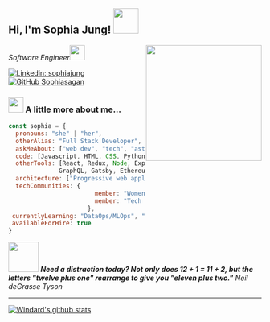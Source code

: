 <!-- <img src="https://media.giphy.com/media/PmnZpShBXOPHa/giphy.gif"> -->
<h2> Hi, I'm Sophia Jung! <img src="https://media.giphy.com/media/Ws45ZkIbY1r3ZOONYK/giphy.gif" width="50"></h2>
<img align='right' src="https://media.giphy.com/media/ieyl9zmCjO4b4t6qoY/giphy.gif" width="230">
<p><em>Software Engineer<img src="https://media.giphy.com/media/hpFCIpvGxUKgTfjRKl/giphy.gif" width="30"> 
</em></p>


[![Linkedin: sophiajung](https://img.shields.io/badge/-sophialjung-blue?style=flat-square&logo=Linkedin&logoColor=white&link=https://www.linkedin.com/in/sophialjung/)](https://www.linkedin.com/in/sophialjung/)
[![GitHub Sophiasagan](https://img.shields.io/github/followers/sophiasagan?label=follow&style=social)](https://github.com/Sophiasagan)


### <img src="https://media.giphy.com/media/8vR3JJvHpCKn0t5pEW/giphy.gif" width="30"> A little more about me...  

```javascript
const sophia = {
  pronouns: "she" | "her",
  otherAlias: "Full Stack Developer", 
  askMeAbout: ["web dev", "tech", "astronomy"]
  code: [Javascript, HTML, CSS, Python, Java, R, SQL, PHP],
  otherTools: [React, Redux, Node, Express, Firebase, AWS, Jest,
              GraphQL, Gatsby, Ethereum, MatLab, Docker],
  architecture: ["Progressive web applications", "Single page applications"],
  techCommunities: {
                        member: "Women Who Code",
                        member: "Tech Ladies",                        
                      },
 currentlyLearning: "DataOps/MLOps", "Machine Learning", 
 availableForHire: true
}
```

<img src="https://media.giphy.com/media/3oge8j7n2BR43KDPyM/giphy.gif" width="60"> <em><b>Need a distraction today? Not only does 12 + 1 = 11 + 2, but the letters "twelve plus one" rearrange to give you "eleven plus two."</b> Neil deGrasse Tyson</em>

---

[![Windard's github stats](https://github-readme-stats.vercel.app/api?username=sophiasagan&show_icons=true&theme=dark)](https://github.com/sophiasagan)
